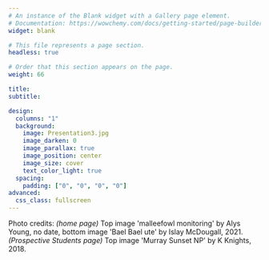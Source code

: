 ```yaml
---
# An instance of the Blank widget with a Gallery page element.
# Documentation: https://wowchemy.com/docs/getting-started/page-builder/
widget: blank

# This file represents a page section.
headless: true

# Order that this section appears on the page.
weight: 66

title: 
subtitle:

design:
  columns: "1"
  background:
    image: Presentation3.jpg
    image_darken: 0
    image_parallax: true
    image_position: center
    image_size: cover
    text_color_light: true
  spacing:
    padding: ["0", "0", "0", "0"]
advanced:
  css_class: fullscreen
---
```


Photo credits: _(home page)_ Top image 'malleefowl monitoring' by Alys Young, no date, bottom image 'Bael Bael ute' by Islay McDougall, 2021. _(Prospective Students page)_ Top image 'Murray Sunset NP' by K Knights, 2018.
